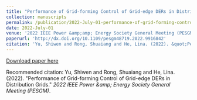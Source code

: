 ```yaml
---
title: "Performance of Grid-forming Control of Grid-edge DERs in Distribution Grids"
collection: manuscripts
permalink: /publication/2022-July-01-performance-of-grid-forming-control-of-grid-edge-ders-in-distribution-grids
date: 2022-July-01
venue: '2022 IEEE Power &amp;amp; Energy Society General Meeting (PESGM)'
paperurl: 'http://dx.doi.org/10.1109/pesgm48719.2022.9916842'
citation: 'Yu, Shiwen and Rong, Shuaiang and He, Lina. (2022). &quot;Performance of Grid-forming Control of Grid-edge DERs in Distribution Grids.&quot; <i>2022 IEEE Power &amp;amp; Energy Society General Meeting (PESGM)</i>.'
---
```


<a href='http://dx.doi.org/10.1109/pesgm48719.2022.9916842'>Download paper here</a>

Recommended citation: Yu, Shiwen and Rong, Shuaiang and He, Lina. (2022). &quot;Performance of Grid-forming Control of Grid-edge DERs in Distribution Grids.&quot; <i>2022 IEEE Power &amp;amp; Energy Society General Meeting (PESGM)</i>.